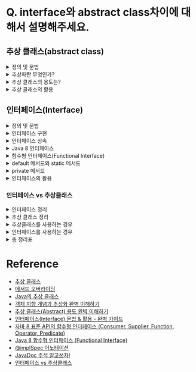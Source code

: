 # Q. **interface와 abstract class차이에 대해서 설명해주세요.**

## 추상 클래스(abstract class)
<details>
<summary>정의 및 문법</summary>
<div markdown="1">
  
- abstract 키워드로 선언된 클래스
- 하나 이상의 **추상 메서드**를 포함하는 클래스
- 반드시 사용되어야 하는 메서드를 추상 클래스에 추상 메서드로 선언해 놓으면, 해당 클래스를 상속받는 모든 클래스에서는 이 추상 메서드를 반드시 재정의해야 한다.

### **추상 메서드(abstract method)**

- **정의**: 자식 클래스에서 반드시 오버라이딩해야만 사용할 수 있는 메서드

  > **오버라이딩(Overrinding)**: 상속 관계에 있는 부모 클래스에서 이미 정의된 메소드를 자식 클래스에서 같은 시그니쳐를 갖는 메서드로 다시 정의하는 것
  > 

### **문법**

```java
abstract class 클래스이름 {
  ...
  abstract 반환타입 메서드이름();
  ...
}
```

### **예시 코드**

```java
// abstract class
public abstract class Person {
  
  private String name;
  private String gender;
  
  public Person(String nm, String gen){
    this.name=nm;
    this.gender=gen;
  }

  @Override
  public String toString(){
    return "Name="+this.name+"::Gender="+this.gender;
  }
  
  // abstract method
  public abstract void work();

  public void changeName(String newName) {
    this.name = newName;
  }	
}
```

- 위 코드에서 알 수 있다시피 추상 클래스는 추상 메서드를 포함하고 있다는 점을 제외하면, 일반 클래스와 모든 점이 같다.
- 즉, 생성자와 필드, 일반 메서드도 포함할 수 있다.
</div>
</details>

<details>
<summary>추상화란 무엇인가?</summary>
<div markdown="2">

### 추상화(Abstraction)란?

- 클래스들의 **중요하거나 공통된 성질들을 추출**하여 부모(슈퍼) 클래스를 선정하는 개념과, 이벤트 발생의 정확한 절차나 방법을 정의하지 않고 **대표할 수 있는 표현으로 대체**하는 것을 말한다.

### 객체 지향 프로그래밍의 추상화

**제어 추상화**
- 어떤 클래스의 메서드를 사용하는 사용자에게 해당 메서드의 **작동방식과 같은 내부로직을 숨기는 것**을 말한다.
- `for`, `while` 문도 사실 반복하는 개념을 제어 추상화 한 것이다.
    - 내부 CPU 동작이 어떻게 이루어지는가는 알 필요없이 반복 기능이 추상화된 것

**데이터 추상화**
- 대상을 간단한 개념으로 일반화 하는 과정
- 추상화를 하면 할 수록 객체의 디테일함이 사라지고 **공통된 특징**만 남게 된다.
  ```java
  abstract class 전자제품 {
      전원기능();
  }

  abstract class 통신기기 extends 전자제품 {
      통화기능();
  }

  abstract class 휴대폰 extends 통신기기 {
      카메라기능();
      게임기능();
  }

  class 아이폰 extends 휴대폰 {
      전원기능() { ... }
      통화기능() { ... }
      카메라기능() { ... }
      게임기능() { ... }
      애플 제품 연동기능() { ... }
  }
  // → 최종적으로 아이폰 class는 전원, 통화, 카메라, 게임, 애플 연동 5가지 기능을 정의하여 설계된다
  ```
</div>
</details>

<details>
<summary>추상 클래스의 용도는?</summary>
<div markdown="3">

### 추상 클래스의 용도는?

- 클래스라는 것은 인스턴스를 생성해주는 템플릿 같은 개념이다.
  > **인스턴스**란 클래스를 통해서 구현해야할 대상(객체)이 **실제로 구현된 구체적인 실체**를 말한다.
  클래스를 사용하여 힙 영역(Heap Area)에 새로운 인스턴스(객체)를 생성할 수 있다.
  > 
- 우리는 이러한 인스턴스 객체 자료형을 사용하여 보다 구조적으로 프로그램을 설계 할 수 있다.
- 즉, 추상 클래스는 클래스에 추상화를 접목시켜 보다 구조적이게 객체를 설계하고, 프로그램의 유지 보수성을 올려줍니다.
</div>
</details>

<details>
<summary>추상 클래스의 활용</summary>
<div markdown="4">

### ****공통 멤버의 통합으로 중복 제거****

- **자주 사용될 것이 예상되는 기능**을 모아놓은 추상 클래스를 이용
- **편하게 재사용을 함으로써 유지보수 효율화**를 추구할 수 있다.

### ****구현의 강제성을 통한 기능 보장****

- 추상 메서드를 포함하는 것 외엔 일반 클래스와 다를 것 없는 추상 클래스를 사용하는 이유는 무엇일까?
- 필수적인 메서드를 구현하지 않아 발생할 수 있는 오류를 컴파일 에러를 통해 미리 방지할 수 있다는 점에서 안정성과 구조적인 프로그래밍을 보장해주기 때문이다.

### ****규격에 맞는 설계 구현****

- 추상 클래스를 상속받아서 **미리 정의된 공통 기능들을 구현**하고, **실체 클래스에서 필요한 기능들을 클래스 별로 확장**시킴으로써 **소스 수정시 다른 소스의 영향도를 적게 가져가면서 변화에는 유연**하게 만들 수 있다.
</div>
</details>

## 인터페이스(Interface)

<details>
<summary>정의 및 문법</summary>
<div markdown="5">

### 인터페이스(Interface)

- 다른 클래스를 작성할 때 기본이 되는 틀을 제공하면서, 다른 클래스 사이의 중간 매개 역할까지 담당하는 일종의 추상 클래스를 의미
- 인터페이스는 필드를 선언할 수 있지만, 변수가 아닌 **상수(final)**로만 정의할 수 있다.
- `public static final` 과 `public abstract` 제어자는 생략 가능하다.
    - 생략 가능 이유: 인터페이스에 정의된 모든 멤버에 적용되는 사항이기 때문(편의 기능 제공)

### 문법

```java
접근제어자 interface 인터페이스이름 {

    public static final 타입 상수이름 = 값;

    ...

    public abstract 메소드이름(매개변수목록);

    ...

}
```

### 예시 코드

```java
public interface TV {
    int MAX_VOLUME = 10; // public static final 생략 가능
    int MIN_VOLUME = 10;

    void turnOn(); // public abstract 생략 가능
    void turnOff();
    void changeVolume(int volume);
    void changeChannel(int channel);
}
```
</div>
</details>

<details>
<summary>인터페이스 구현</summary>
<div markdown="6">

### 인터페이스 구현

- 인터페이스도 추상 클래스처럼 그 자체로는 인스턴스 생성 불가능
- `impliments` 키워드를 쓴 후에 인터페이스를 작성
- 인스턴스를 상속받은 자식 클래스는 인터페이스가 포함하고 있는 추상 메서드를 구체적으로 구현
- 인터페이스의 가장 큰 특징은 여러 개를 다중 구현(다중 상속)이 가능하다는 것이다.
- 자식 클래스에 클래스 상속(extends)와 인터페이스 구현(implements)는 동시에 가능하다.

💡 **인터페이스에서 `extends` 키워드 대신 `implements` 라는 ‘구현’ 이라는 키워드를 사용하는 이유**

- 상속은 클래스간의 부모 - 자식 관계를 연관 시키는데 의미가 중점된다.
- 구현은 클래스를 확장시켜 다양히 이용하는데 중점이 된다.

💡**인터페이스를 구현받고 추상 메서드를 구체적으로 구현할 때 접근제어자 설정에 주의해야 한다.**

- 기본적으로 메서드를 오버라이딩(overriding) 할 때는 부모의 메서드보다 넓은 범위의 접근제어가를 지정해야한다.
- 따라서 인터페이스의 추상 메서드는 기본적으로 `public abstract` 가 생략된 상태이기 때문에 반드시 자식 클래스의 메서드 구현부에서는 제어자를 `public` 으로 설정해 주어야 한다.

### 인터페이스 일부 구현(추상 클래스)

- 인터페이스의 메서드 중 일부만 구현한다면 `abstract` 를 붙여서 추상 클래스로 선언해야 한다.
    
    ```java
    interface Animal {
        void walk();
        void run();
        void breed();
    }
    
    // Animal 인터페이스를 일부만 구현하는 포유류 추상 클래스
    abstract class Mammalia implements Animal {
        public void walk() { ... }
        public void run() { ... }
        // public void breed() 는 자식 클래스에서 구체적으로 구현하도록 일부로 구현하지 않음 (추상 메서드로 처리)
    }
    
    class Lion extends Mammalia {
        @Override
        public void breed() { ... }
    }
    ```
</div>
</details>

<details>
<summary>인터페이스 상속</summary>
<div markdown="7">

### ****인터페이스 자체 상속****

- 클래스의 상속과 마찬가지로 자손 인터페이스는 조상 인터페이스에 정의된 멤버를 모두 상속받는다.
- 클래스와 달리 인터페이스끼리는 다중 상속이 가능하다.
    - 메서드 구현부가 없기 때문에 충돌 가능성이 없음
- 참고로 인터페이스에 클래스를 상속하는 행위는 불가능한데, 왜냐하면 인터페이스는 클래스와는 달리  Object 클래스가 최고 조상이 아니기 때문이다.

### 인터페이스 상수 필드 상속 관계

- 필드의 경우 기본적으로 `static` 이기 때문에 구현체를 따라가지 않게 된다. (독립 상수)
- 클래스의 상속일 경우 클래스 필드 넘버끼리 상속되어 덮어 씌워지지만, 인터페이스의 필드들은 모두 `public static final` 이기에, 서로 상속을 해도 독립적으로 운용
    
    ```java
    interface Iflower {
        int ex = 10; // 각각 public static final
    }
    
    interface IPlant extends Iflower {
        int ex = 20; // 각각 public static final
    }
    
    class Tulip implements IPlant {
        int ex = 30; // 그냥 인스턴스 변수
    }
    
    public class Main {
    	public static void main(String[] args) {
            // 클래스 타입 객체로 ex 멤버에 접근하면, 클래스 인스턴스 변수로 접근
            Tulip t =  new Tulip();
            System.out.println(t.ex); // 30
    
            // 인터페이스 타입 객체로 멤버에 접근하면, 인터페이스 static 상수로 접근
            Iflower a = new Tulip();
            System.out.println(a.ex); // 10 - 좋지않은 방법
            System.out.println(Iflower.ex); // 10 - 클래스 static 처럼 '인터페이스.멤버' 로 접근
    
            IPlant b = new Tulip();
            System.out.println(b.ex); // 20 - 좋지않은 방법
            System.out.println(IPlant.ex); // 20 - 클래스 static 처럼 '인터페이스.멤버' 로 접근
        }
    }
    ```
</div>
</details>

<details>
<summary>Java 8 인터페이스</summary>
<div markdown="8">


- 인터페이스는 java 8부터 **디폴트 메서드**와 **스태틱 메서드**를 통해 추상 클래스처럼 구현 메서드를 정의할 수 있게 되었다.
- 이전 인터페이스를 사용하여 java8의 람다 표현식 기능을 활용할 수 있도록 이전 버전과의 호환성을 위해 추가되었다.
    - Java8 버전에 새롭게 추가된 **스트림**이나 **람다**와 같은 함수형 프로그래밍을 **컬렉션(Collection) 클래스**에서 사용하기 위해, **기존에 만들어둔 인터페이스들을 구현하고 있는 컬렉션 클래스들의 구조에서 특정한 기능을 추가해야 되는 상황**이 오게 된다.
    - 기존의 인터페이스에 추상메서드를 추가하면? 해당 인터페이스를 구현하고 있는 모든 구현 클래스도 변경이 필요해진다.
        
        → 이 문제를 디폴트 메서드를 추가해서 해결했다.

</div>
</details>

<details>
<summary>함수형 인터페이스(Functional Interface)</summary>
<div markdown="9">

### 함수형 인터페이스(Functional Interface)

- Java 8에 도입된 함수형 인터페이스는 인터페이스가 함수처럼 동작하기 때문에 함수형 인터페이스라고 한다.
- 함수형 인터페이스는 하나의 추상 메서드를 가지고 있어서 SAM 인터페이스 (Single Abstract Method Interface) 라고도 한다.
</div>
</details>

<details>
<summary>default 메서드와 static 메서드</summary>
<div markdown="10">

### ****default 메서드****

- 디폴트 메서드는 앞에 키워드 default 를 붙이며 일반 메서드처럼 구현부 { ... } 가 있어야 한다.
- 디폴트 메서드 역시 접근제어자가 public 이며 생략 가능하다.
- 자식 클래스(구현체)에서 default 메서드를 오버라이딩 하여 재정의 가능하다.
- 보통 인터페이스를 구현한 이후, 수정 과정에서 인터페이스 모든 **구현체에게 수정 없이 광역으로 함수를 만들어주고 싶을 때** 사용된다. (대신 모든 구현체가 원하는 값을 return 하게 보장하기 위해 `@implSpec` 자바 doc 태그를 사용해 문서화 해줘야 한다)
    
    > **자바 doc 태그**: ****JAVA 소스코드에서 API 문서를 html 태그형식으로 작성하게 해주는 도구
    > 
- **주의 해야할 점**: 인터페이스는 Object 클래스를 상속받지 않기 때문에, Object 클래스가 제공하는 기능(equals, hasCode)는 기본 메소드로 제공할 수 없다. 따라서 구현체가 직접 재정의를 해주어야 한다.

### ****default 메소드 다중 상속 문제****

1. **다중 인터페이스들 간의 디폴트 메서드 충돌**
- 애초에 똑같은 디폴트 메서드를 가진 두 인터페이스를 하나의 클래스에 구현하고 아무런 조치를 취하지 않으면 컴파일 자체가 되지 않는다.
- 인터페이스를 구현한 클래스에서 디폴트 메서드를 오버라이딩 하여 하나로 통합한다.
    
    ```java
    interface A1{
      public void styleA();
    
      // 메소드 시그니처가 같은 디폴트 메서드
      default public void styleSame(){
        System.out.println("A1 인터페이스의 디폴트 메서드 입니다.");
      }
    }
    
    interface B1{
      public void styleB();
    
      // 메소드 시그니처가 같은 디폴트 메서드
      default public void styleSame(){
        System.out.println("B1 인터페이스의 디폴트 메서드 입니다.");
      }
    }
    
    class MultiInterface implements A1, B1 {
      @Override
      public void styleA() {}
      @Override
      public void styleB() {}
    
      // 두 인터페이스 디폴트 메서드중 A1 인터페이스의 디폴트 메서드를 오버라이딩 하여 구현
      public void styleSame(){
        System.out.println("A1 인터페이스의 디폴트 메서드 입니다.");
      }
    }
    
    public class Main {
      public static void main(String[] args) {
        MultiInterface m1 = new MultiInterface();
        m1.styleSame(); // "A1 인터페이스의 디폴트 메서드 입니다."
      }
    }
    ```
    
1. **인터페이스의 디폴트 메서드와 부모 클래스 메서드 간의 충돌**
    - 이런 상황에서는 부모 클래스의 메서드가 상속되고 디폴트 메서드는 무시된다.
    - 만일 인터페이스 쪽의 디폴트 메서드를 사용할 필요가 있다면, 필요한 쪽의 메서드와 같은 내용으로 그냥 오버라이딩 해버리면 된다.

### static 메서드

- 인스턴스 생성과 상관없이 인터페이스 타입으로 접근해 사용할 수 있는 메서드
- 일반 클래스의 static 메소드와 다를 바 없다.
</div>
</details>

<details>
<summary>private 메서드</summary>
<div markdown="11">

- 자바9 버전에 추가된 메서드
- 인터페이스에 default, static 메서드가 생긴 이후, 이러한 메서드들의 로직을 공통화하고 재사용하기 위해 생긴 메서드
- private 메서드는 인터페이스 내부에서만 돌아가는 코드이다. (인터페이스를 구현한 클래스에서 사용하거나 재정의 할 수 없음)
- 따라서 인터페이스 내부에서 private 메소드를 호출할때, default 메소드 내부에서 호출해야 하며,만일 private static 키워드를 붙인 메소드는 static 메소드에서만 호출이 가능하다. (클래스는 Static 메모리 영역에, 인스턴스 객체는 Heap 메모리 영역에 생성되기 때문)
</div>
</details>

<details>
<summary>인터페이스의 활용</summary>
<div markdown="12">

### 인터페이스 다형성

- 부모클래스 타입으로 자식 클래스 타입을 포함 시킬수 있다는 다형성의 법칙도 인터페이스에 그대로 적용이 가능하다.
- **객체는 클래스가 아닌 인터페이스로 참조하라** 라는 의미로 확장할 수 있다.
    - 적합한 인터페이스만 있다면 매개변수뿐 아니라 반환값, 변수, 필드를 전부 인터페이스 타입으로 선언하면 좋다.
        1. 객체는 인터페이스를 사용해 참조하라.
        2. 적당한 인터페이스가 있다면 매개변수뿐만 아니라 반환값, 변수, 필드를 전부 인터페이스 타입으로 선언하라.
        3. 객체의 실제 클래스를 사용할 상황은 '오직' 생성자로 생성할 때 뿐이다.
        4. 매개변수 타입으로는 클래스 보다는 인터페이스를 활용하라.
        
        > 인터페이스로 선언한 상황에서 다른 클래스로 변경하는 일이 생기는 경우 로직상의 문제가 없는지 반드시 확인해야 한다.
        > 
- **다중 구현을 통한 자유로운 상속 관계**를 만들어 클래스의 다형성보다 **더욱 다채롭게 그리고 자유롭게 사용이 가능**하다.
</div>
</details>

### 인터페이스 vs 추상클래스

<details>
<summary>인터페이스 정리</summary>
<div markdown="13">

### 인터페이스

- 내부의 모든 메서드는 `public abstract` 로 정의 (default 메소드 제외)
- 내부의 모든 필드는 `public static final` 상수
- 클래스에 다중 구현 지원.
- 인터페이스 끼리는 다중 상속 지원.
- 인터페이스에도 static, default, private 제어자를 붙여 클래스 같이 구체적인 메서드를 가질 수 있음.
- 따라서 하위 멤버의 중복 메서드 통합을 어느정도 할수는 있겠지만, 필드는 상수이기 때문에 중복 필드 통합은 불가능
- 인터페이스는 부모 자식 관계인 상속에 얽매이지 않고, 공통 기능이 필요할 때마다 추상 메서드를 정의해놓고 구현(implement)하는 식으로 추상클래스보다 자유롭게 사용 가능
- 인터페이스는 클래스와 별도로 구현 객체가 같은 동작을 한다는 것을 보장하기 위해 사용하는 것에 초점
- 다중 구현이 된다는 점을 이용해, 내부 멤버가 없는 빈 껍데기 인터페이스를 선언하여 마커 인터페이스로서 이용 가능
- 보통 xxxable 이런 형식으로 인터페이스 네이밍 규칙을 따름
</div>
</details>

<details>
<summary>추상 클래스 정리</summary>
<div markdown="14">

### 추상 클래스

- 추상클래스는 하위 클래스들의 공통점들을 모아 추상화하여 만든 클래스
- 추상클래스는 다중 상속이 불가능하여 단일 상속만 허용한다.
- 추상클래스는 추상 메서드 외에 일반클래스와 같이 **일반적인 필드, 메서드, 생성자**를 가질수 있다.
- 이러한 특징으로, 추상클래스는 추상화(추상 메서드)를 하면서 **중복되는 클래스 멤버들을 통합 및 확장**을 할 수 있다.
- 같은 추상화인 인터페이스와 다른점은, **추상클래스는 클래스간의 연관 관계를 구축**하는 것에 초점을 둔다.
</div>
</details>

<details>
<summary>추상클래스를 사용하는 경우</summary>
<div markdown="15">

- **추상 클래스** : `extends` 키워드를 사용해서 자신의 기능들을 하위 클래스로 확장 시키는 느낌

### ****추상클래스를 사용하는 경우****

- 상속 받을 클래스들이 공통으로 가지는 메서드와 필드가 많아 **중복 멤버 통합**을 할때
    - 상수 밖에 정의 못하는 인터페이스에서는 할 수 없는 기능이 추상 클래스 중복 멤버 통합
- 멤버에 public 이외의 접근자(protected, private) 선언이 필요한 경우
- non-static, non-final 필드 선언이 필요한 경우 (각 인스턴스에서 상태 변경을 위한 메소드가 필요한 경우)
- 요구사항과 함께 구현 세부 정보의 일부 기능만 지정했을 때
- 하위 클래스가 오버라이드하여 재정의하는 기능들을 공유하기 위한 상속 개념을 사용할 때
- **추상 클래스**는 이를 상속할 각 객체들의 공통점을 찾아 추상화시켜 놓은 것으로, 상속 관계를 타고 올라갔을 때 같은 부모 클래스를 상속하며 부모 클래스가 가진 기능들을 구현해야할 경우 사용한다.

**추상클래스의 다형성 이용 설계**

- 추상클래스를 통한 다형성을 이용할 때에는, **부모 추상 클래스와 논리적으로 관련이 있는 확장된 자식 클래스들을 다룬다.**
- 클라이언트와 추상화 객체들은 **의미적으로 관계로 묶여 있다.**

****명확한 계층 구조 추상화****

- 클래스끼리 명확한 계층 구조가 필요할 때도 추상클래스를 사용한다.
- 추상클래스, 인터페이스 모두 **추상 메소드를 이용한 구현 원칙을 강제**한다는 점은 같지만, 추상클래스는 '클래스로서' **클래스와 의미있는 연관 관계를 구축할때 사용**된다라고 보면 된다.
</div>
</details>

<details>
<summary>인터페이스를 사용하는 경우</summary>
<div markdown="16">

### ****인터페이스를 사용하는 경우****

- 어플리케이션의 기능을 정의해야 하지만 **그 구현 방식이나 대상에 대해 추상화 할 때**
- **서로 관련성이 없는 클래스들을 묶어 주고** 싶을 때 (형제 관계)
- **다중 상속(구현)** 을 통한 추상화 설계를 해야할 때
- 특정 데이터 타입의 행동을 명시하고 싶은데, **어디서 그 행동이 구현되는지는 신경쓰지 않는 경우**
- 클래스와 별도로 **구현 객체가 같은 동작을 한다는 것을 보장**하기 위해 사용

**자유로운 타입 묶음**

- 상속에 구애받지 않은 상속(구현)이 가능하다는 것
- 즉, 필요한 동작을 자유롭게 상속받아 설계할 수 있다.

****인터페이스 다형성 이용 설계****

- 추상 클래스는 논리적인 클래스 상속 구조를 만들어두고 사용한다.
- 반면에 인터페이스는 필요에 따라 자유롭게 상속받아 사용할 수 있다.

**마커 인터페이스**

- 아무런 내용이 없는 빈 인터페이스를 선언하고 적절한 클래스에 implements 시킴으로서 단순한 타입 체크용으로 사용할 수 있다.
- `instanceOf` 를 이용하여 마커 인터페이스를 상속받은 클래스인지 판단할 수 있다.
- **인터페이스** : `implements` 라는 키워드처럼 인터페이스에 **정의된 메서드를 각 클래스의 목적에 맞게 기능을 구현**
</div>
</details>

<details>
<summary>총 정리표</summary>
<div markdown="17">

## Abstract Class vs Interface

|  | Abstract Class | Interface |
| --- | --- | --- |
| 사용 가능 변수 | final, non-final, static, non-static variables | static, final |
| 사용 가능 접근 제어자 | 제한 없음 | public |
| 사용 가능 메소드 | abstract method, non-abstract method | abstract method |
| 상속 키워드 | extends | implements |
| 다중 상속 가능 여부 | 불가능 | 가능 ( ex. A class implements B, C ) |
| 사용 키워드 | abstract | interface |
| 공통점 | 1. 인스턴스화 할 수 없다➡ new TypeName()을 사용할 수 없다➡ 인터페이스 혹은 추상 클래스를 상속받아 구현한 구현체의 인스턴스를 사용한다 (혹은 위와 같은 명령문을 사용할 경우 Anonymous Class를 사용하여 모든 메소드를 재정의 해야 한다)2. 구현 여부에 관계 없이 선언 및 정의된 메소드 집합을 포함할 수 있다 |  |
</div>
</details>


# Reference

- [추상 클래스](http://www.tcpschool.com/java/java_polymorphism_abstract#google_vignette)
- [메서드 오버라이딩](http://www.tcpschool.com/java/java_inheritance_overriding)
- [Java의 추상 클래스](https://www.digitalocean.com/community/tutorials/abstract-class-in-java)
- [객체 지향 개념과 추상화 완벽 이해하기](https://inpa.tistory.com/entry/OOP-객체-지향-프로그래밍-개념과-추상화-설계의-이해)
- [추상 클래스(Abstract) 용도 완벽 이해하기](https://inpa.tistory.com/entry/JAVA-%E2%98%95-%EC%B6%94%EC%83%81-%ED%81%B4%EB%9E%98%EC%8A%A4Abstract-%EC%9A%A9%EB%8F%84-%EC%99%84%EB%B2%BD-%EC%9D%B4%ED%95%B4%ED%95%98%EA%B8%B0)
- [인터페이스(Interface) 문법 & 활용 - 완벽 가이드](https://inpa.tistory.com/entry/JAVA-%E2%98%95-%EC%9D%B8%ED%84%B0%ED%8E%98%EC%9D%B4%EC%8A%A4Interface%EC%9D%98-%EC%A0%95%EC%84%9D-%ED%83%84%ED%83%84%ED%95%98%EA%B2%8C-%EA%B0%9C%EB%85%90-%EC%A0%95%EB%A6%AC#%EC%9D%B8%ED%84%B0%ED%8E%98%EC%9D%B4%EC%8A%A4_%EC%A0%95%EC%9D%98_%EC%B9%9C%EC%88%99%ED%95%98%EA%B2%8C_%EC%84%A4%EB%AA%85)
- [자바 8 표준 API의 함수형 인터페이스 (Consumer, Supplier, Function, Operator, Predicate)](https://hudi.blog/functional-interface-of-standard-api-java-8/)
- [Java 8 함수형 인터페이스 (Functional Interface)](https://bcp0109.tistory.com/313)
- [@implSpec 어노테이션](https://velog.io/@cho876/JAVA8-%EC%9D%B8%ED%84%B0%ED%8E%98%EC%9D%B4%EC%8A%A4-%EB%B3%80%ED%99%94)
- [JavaDoc 주석 알고쓰자!](https://velog.io/@ming/JavaDoc-%EC%A3%BC%EC%84%9D-%EC%95%8C%EA%B3%A0%EC%93%B0%EC%9E%90)
- [인터페이스 vs 추상클래스](https://inpa.tistory.com/entry/JAVA-%E2%98%95-%EC%9D%B8%ED%84%B0%ED%8E%98%EC%9D%B4%EC%8A%A4-vs-%EC%B6%94%EC%83%81%ED%81%B4%EB%9E%98%EC%8A%A4-%EC%B0%A8%EC%9D%B4%EC%A0%90-%EC%99%84%EB%B2%BD-%EC%9D%B4%ED%95%B4%ED%95%98%EA%B8%B0)